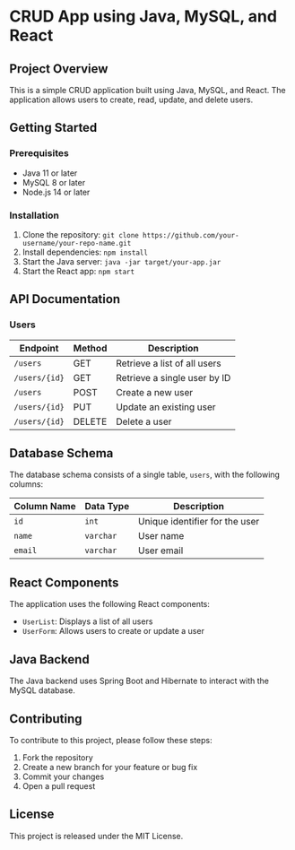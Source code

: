 
# CRUD App using Java, MySQL, and React

## Project Overview

This is a simple CRUD application built using Java, MySQL, and React. The application allows users to create, read, update, and delete users.

## Getting Started

### Prerequisites

* Java 11 or later
* MySQL 8 or later
* Node.js 14 or later

### Installation

1. Clone the repository: `git clone https://github.com/your-username/your-repo-name.git`
2. Install dependencies: `npm install`
3. Start the Java server: `java -jar target/your-app.jar`
4. Start the React app: `npm start`

## API Documentation

### Users

| Endpoint | Method | Description |
| --- | --- | --- |
| `/users` | GET | Retrieve a list of all users |
| `/users/{id}` | GET | Retrieve a single user by ID |
| `/users` | POST | Create a new user |
| `/users/{id}` | PUT | Update an existing user |
| `/users/{id}` | DELETE | Delete a user |

## Database Schema

The database schema consists of a single table, `users`, with the following columns:

| Column Name | Data Type | Description |
| --- | --- | --- |
| `id` | `int` | Unique identifier for the user |
| `name` | `varchar` | User name |
| `email` | `varchar` | User email |

## React Components

The application uses the following React components:

* `UserList`: Displays a list of all users
* `UserForm`: Allows users to create or update a user

## Java Backend

The Java backend uses Spring Boot and Hibernate to interact with the MySQL database.

## Contributing

To contribute to this project, please follow these steps:

1. Fork the repository
2. Create a new branch for your feature or bug fix
3. Commit your changes
4. Open a pull request

## License

This project is released under the MIT License.
